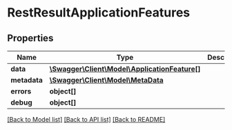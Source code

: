 # RestResultApplicationFeatures

## Properties

 Name         | Type                                                                    | Description | Notes      
--------------|-------------------------------------------------------------------------|-------------|------------
 **data**     | [**\Swagger\Client\Model\ApplicationFeature[]**](ApplicationFeature.md) |             | [optional] 
 **metadata** | [**\Swagger\Client\Model\MetaData**](MetaData.md)                       |             | [optional] 
 **errors**   | **object[]**                                                            |             | [optional] 
 **debug**    | **object[]**                                                            |             | [optional] 

[[Back to Model list]](../README.md#documentation-for-models) [[Back to API list]](../README.md#documentation-for-api-endpoints) [[Back to README]](../README.md)


